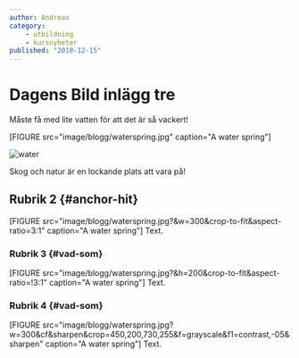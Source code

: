 ```yaml
---
author: Andreas
category:
    - utbildning
    - kursnyheter
published: "2018-12-15"
---
```

Dagens Bild inlägg tre
==================================

Måste få med lite vatten för att det är så vackert!

[FIGURE src="image/blogg/waterspring.jpg" caption="A water spring"]

<picture>
    <source media="(min-width: 668px)" src="image/blogg/waterspring.jpg?w=591">
    <source media="(min-width: 376px)" src="image/blogg/waterspring.jpg?w=400&crop-to-fit">
    <img src="image/blogg/waterspring.jpg?w=350&h=450&crop-to-fit" alt="water">
</picture>

<!--more-->

Skog och natur är en lockande plats att vara på!



Rubrik 2 {#anchor-hit}
-----------------------------------

[FIGURE src="image/blogg/waterspring.jpg?&w=300&crop-to-fit&aspect-ratio=3:1" caption="A water spring"]
Text.



### Rubrik 3 {#vad-som}

[FIGURE src="image/blogg/waterspring.jpg?&h=200&crop-to-fit&aspect-ratio=!3:1" caption="A water spring"]
Text.

### Rubrik 4 {#vad-som}

[FIGURE src="image/blogg/waterspring.jpg?w=300&cf&sharpen&crop=450,200,730,255&f=grayscale&f1=contrast,-05&sharpen" caption="A water spring"]
Text.
